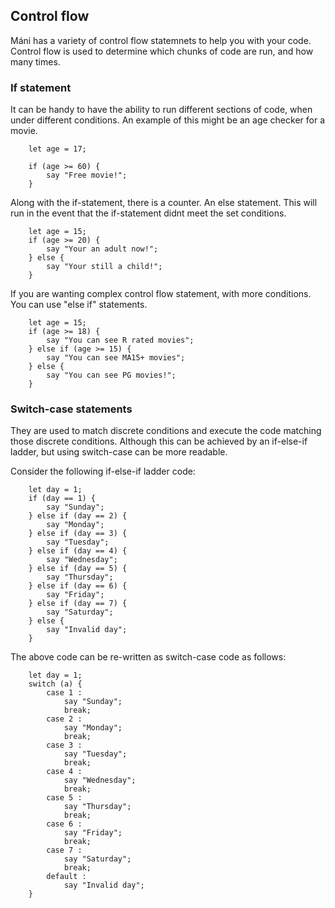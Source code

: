 ## Control flow
Máni has a variety of control flow statemnets to help you with your code. Control flow is used to determine which chunks of code are run, and how many times.

### If statement
It can be handy to have the ability to run different sections of code, when under different conditions. An example of this might be an age checker for a movie.

~~~ mani
    let age = 17;

    if (age >= 60) {
        say "Free movie!";
    }
~~~

Along with the if-statement, there is a counter. An else statement. This will run in the event that the if-statement didnt meet the set conditions.
~~~ mani
    let age = 15;
    if (age >= 20) {
        say "Your an adult now!";
    } else {
        say "Your still a child!";
    }
~~~

If you are wanting complex control flow statement, with more conditions. You can use "else if" statements.

~~~ mani
    let age = 15;
    if (age >= 18) {
        say "You can see R rated movies";
    } else if (age >= 15) {
        say "You can see MA15+ movies";
    } else {
        say "You can see PG movies!";
    }
~~~

### Switch-case statements
They are used to match discrete conditions and execute the code matching those discrete conditions. Although this can be achieved by an if-else-if ladder, but using switch-case can be more readable.

Consider the following if-else-if ladder code:
~~~ mani
    let day = 1;
    if (day == 1) {
        say "Sunday";
    } else if (day == 2) {
        say "Monday";
    } else if (day == 3) {
        say "Tuesday";
    } else if (day == 4) {
        say "Wednesday";
    } else if (day == 5) {
        say "Thursday";
    } else if (day == 6) {
        say "Friday";
    } else if (day == 7) {
        say "Saturday";
    } else {
        say "Invalid day";
    }
~~~
The above code can be re-written as switch-case code as follows:
~~~ mani
    let day = 1;
    switch (a) {
        case 1 :
            say "Sunday";
            break;
        case 2 :
            say "Monday";
            break;
        case 3 :
            say "Tuesday";
            break;
        case 4 :
            say "Wednesday";
            break;
        case 5 :
            say "Thursday";
            break;
        case 6 :
            say "Friday";
            break;
        case 7 :
            say "Saturday";
            break;
        default :
            say "Invalid day";
    }
~~~
